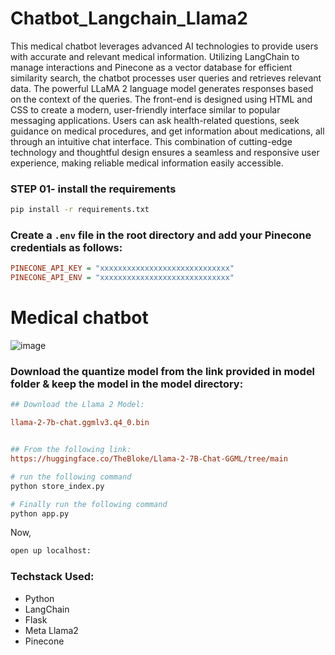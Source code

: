# Chatbot_Langchain_Llama2

This medical chatbot leverages advanced AI technologies to provide users with accurate and relevant medical information. Utilizing LangChain to manage interactions and Pinecone as a vector database for efficient similarity search, the chatbot processes user queries and retrieves relevant data. The powerful LLaMA 2 language model generates responses based on the context of the queries. The front-end is designed using HTML and CSS to create a modern, user-friendly interface similar to popular messaging applications. Users can ask health-related questions, seek guidance on medical procedures, and get information about medications, all through an intuitive chat interface. This combination of cutting-edge technology and thoughtful design ensures a seamless and responsive user experience, making reliable medical information easily accessible.

### STEP 01- install the requirements
```bash
pip install -r requirements.txt
```


### Create a `.env` file in the root directory and add your Pinecone credentials as follows:

```ini
PINECONE_API_KEY = "xxxxxxxxxxxxxxxxxxxxxxxxxxxxx"
PINECONE_API_ENV = "xxxxxxxxxxxxxxxxxxxxxxxxxxxxx"
```

# Medical chatbot
![image](https://github.com/AkhilaKamma/Chatbot_Langchain_Llama2/assets/22701124/51340477-1c06-4f02-80a1-5c8dfb7196f9)


### Download the quantize model from the link provided in model folder & keep the model in the model directory:

```ini
## Download the Llama 2 Model:

llama-2-7b-chat.ggmlv3.q4_0.bin


## From the following link:
https://huggingface.co/TheBloke/Llama-2-7B-Chat-GGML/tree/main
```

```bash
# run the following command
python store_index.py
```

```bash
# Finally run the following command
python app.py
```

Now,
```bash
open up localhost:
```


### Techstack Used:

- Python
- LangChain
- Flask
- Meta Llama2
- Pinecone

